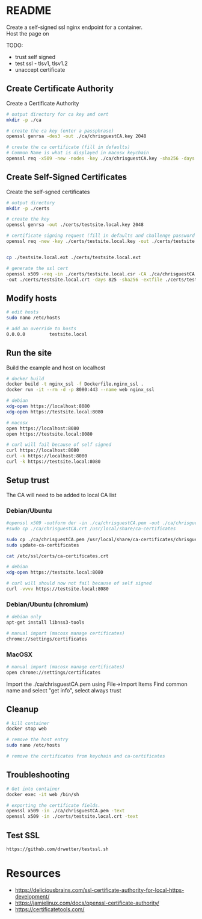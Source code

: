# README
Create a self-signed ssl nginx endpoint for a container.  
Host the page on 


TODO:
* trust self signed 
* test ssl - tlsv1, tlsv1.2
* unaccept certificate


## Create Certificate Authority
Create a Certificate Authority 
```sh
# output directory for ca key and cert
mkdir -p ./ca    

# create the ca key (enter a passphrase)
openssl genrsa -des3 -out ./ca/chrisguestCA.key 2048

# create the ca certificate (fill in defaults)
# Common Name is what is displayed in macosx keychain
openssl req -x509 -new -nodes -key ./ca/chrisguestCA.key -sha256 -days 365 -out ./ca/chrisguestCA.pem
```

## Create Self-Signed Certificates
Create the self-sgned certificates
```sh
# output directory
mkdir -p ./certs    

# create the key
openssl genrsa -out ./certs/testsite.local.key 2048

# certificate signing request (fill in defaults and challenge password as "challenge")
openssl req -new -key ./certs/testsite.local.key -out ./certs/testsite.local.csr


cp ./testsite.local.ext ./certs/testsite.local.ext

# generate the ssl cert
openssl x509 -req -in ./certs/testsite.local.csr -CA ./ca/chrisguestCA.pem -CAkey ./ca/chrisguestCA.key -CAcreateserial \
-out ./certs/testsite.local.crt -days 825 -sha256 -extfile ./certs/testsite.local.ext
```
## Modify hosts

```sh
# edit hosts
sudo nano /etc/hosts 

# add an override to hosts
0.0.0.0         testsite.local
```

## Run the site
Build the example and host on localhost
```sh
# docker build 
docker build -t nginx_ssl -f Dockerfile.nginx_ssl .             
docker run -it --rm -d -p 8080:443 --name web nginx_ssl

# debian
xdg-open https://localhost:8080
xdg-open https://testsite.local:8080  

# macosx
open https://localhost:8080
open https://testsite.local:8080  

# curl will fail because of self signed
curl https://localhost:8080     
curl -k https://localhost:8080  
curl -k https://testsite.local:8080     
```

## Setup trust 
The CA will need to be added to local CA list
### Debian/Ubuntu 
```sh
#openssl x509 -outform der -in ./ca/chrisguestCA.pem -out ./ca/chrisguestCA.crt
#sudo cp ./ca/chrisguestCA.crt /usr/local/share/ca-certificates

sudo cp ./ca/chrisguestCA.pem /usr/local/share/ca-certificates/chrisguestCA.crt
sudo update-ca-certificates

cat /etc/ssl/certs/ca-certificates.crt      

# debian
xdg-open https://testsite.local:8080

# curl will should now not fail because of self signed
curl -vvvv https://testsite.local:8080     
```

### Debian/Ubuntu (chromium) 
```sh
# debian only
apt-get install libnss3-tools

# manual import (macosx manage certificates)
chrome://settings/certificates
```

### MacOSX
```sh
# manual import (macosx manage certificates)
open chrome://settings/certificates
```

Import the ./ca/chrisguestCA.pem using File->Import Items
Find common name and select "get info", select always trust



## Cleanup 
```sh
# kill container
docker stop web

# remove the host entry
sudo nano /etc/hosts 

# remove the certificates from keychain and ca-certificates
```

## Troubleshooting
```sh
# Get into container
docker exec -it web /bin/sh 

# exporting the certificate fields.
openssl x509 -in ./ca/chrisguestCA.pem -text   
openssl x509 -in ./certs/testsite.local.crt -text 
```
## Test SSL

```sh
https://github.com/drwetter/testssl.sh
```

# Resources 
* https://deliciousbrains.com/ssl-certificate-authority-for-local-https-development/
* https://jamielinux.com/docs/openssl-certificate-authority/
* https://certificatetools.com/